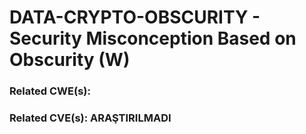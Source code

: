 # DATA-CRYPTO-OBSCURITY - Security Misconception Based on Obscurity (W)

### Related CWE(s):
### Related CVE(s): ARAŞTIRILMADI